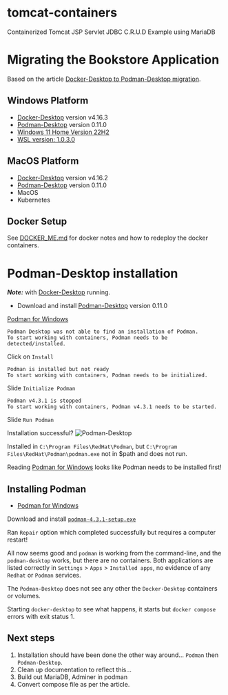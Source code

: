 # tomcat-containers
Containerized Tomcat JSP Servlet JDBC C.R.U.D Example using MariaDB

# Migrating the Bookstore Application

Based on the article [Docker-Desktop to Podman-Desktop migration](https://fedoramagazine.org/docker-and-fedora-37-migrating-to-podman/).

## Windows Platform

* [Docker-Desktop](https://www.docker.com/products/docker-desktop/) version v4.16.3
* [Podman-Desktop](https://podman-desktop.io/downloads/Windows) version 0.11.0
* [Windows 11 Home Version 22H2](https://learn.microsoft.com/en-us/windows/whats-new/whats-new-windows-11-version-22h2)
* [WSL version: 1.0.3.0](https://learn.microsoft.com/en-us/windows/wsl/install)

## MacOS Platform

* [Docker-Desktop](https://www.docker.com/products/docker-desktop/) version v4.16.2
* [Podman-Desktop](https://podman-desktop.io/downloads/Windows) version 0.11.0
* MacOS
* Kubernetes

## Docker Setup

See [DOCKER_ME.md](./DOCKER_ME.md) for docker notes and how to redeploy the docker containers.

# Podman-Desktop installation

***Note:*** with [Docker-Desktop](https://www.docker.com/products/docker-desktop/) running.

* Download and install [Podman-Desktop](https://podman-desktop.io/downloads/Windows) version 0.11.0

[Podman for Windows](file:///C:/Program%20Files/RedHat/Podman/welcome-podman.html)

```
Podman Desktop was not able to find an installation of Podman.
To start working with containers, Podman needs to be detected/installed.
```
Click on `Install`

```
Podman is installed but not ready
To start working with containers, Podman needs to be initialized.
```
Slide `Initialize Podman`

```
Podman v4.3.1 is stopped
To start working with containers, Podman v4.3.1 needs to be started.
```
Slide `Run Podman`

Installation successful? ![Podman-Desktop](./Podman/podman-docker-running.png "Podman and Docker Desktops")

Installed in `C:\Program Files\RedHat\Podman`, but `C:\Program Files\RedHat\Podman\podman.exe` not in $path and does not run.

Reading [Podman for Windows](./Podman/welcome-podman.html) looks like Podman needs to be installed first!

## Installing Podman

* [Podman for Windows](https://github.com/containers/podman/blob/main/docs/tutorials/podman-for-windows.md)

Download and install [`podman-4.3.1-setup.exe`](https://github.com/containers/podman/releases/download/v4.3.1/podman-4.3.1-setup.exe)

Ran `Repair` option which completed successfully but requires a computer restart!

All now seems good and `podman` is working from the command-line, and the `podman-desktop` works, but there are no containers.
Both applications are listed correctly in `Settings` > `Apps` > `Installed apps`, no evidence of any `Redhat` or `Podman` services.

The `Podman-Desktop` does not see any other the `Docker-Desktop` containers or volumes.

Starting `docker-desktop` to see what happens, it starts but `docker compose` errors with exit status 1.

## Next steps

1. Installation should have been done the other way around... `Podman` then `Podman-Desktop`.
2. Clean up documentation to reflect this...
3. Build out MariaDB, Adminer in podman
4. Convert compose file as per the article. 
